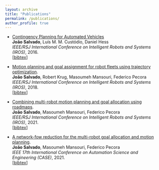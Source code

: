 ```yaml
---
layout: archive
title: "Publications"
permalink: /publications/
author_profile: true
---
```


* [Contingency Planning for Automated Vehicles]( https://ieeexplore.ieee.org/stamp/stamp.jsp?arnumber=7759442 "Download pdf")             
    **João Salvado**, Luís M. M. Custódio, Daniel Hess      
    <i>IEEE/RSJ International Conference on Intelligent Robots and Systems (IROS)</i>, 2016.      
      [<a href="javascript:void(0)" onclick="(function(target, id) { if ($('#' + id).css('display') == 'block') { $('#' + id).hide('fast'); $(target).text('bibtex') } else { $('#' + id).show('fast'); $(target).text('bibtex▲') } })(this, 'bibtex-salvado2016contingency');">bibtex</a>]
<div id="bibtex-salvado2016contingency" style="display:none">
<pre>@inproceedings{salvado2016contingency,
  title={Contingency planning for automated vehicles},
  author={Salvado, Joao and Cust{\'o}dio, Lu{\'\i}s MM and Hess, Daniel},
  booktitle={2016 IEEE/RSJ International Conference on Intelligent Robots and Systems (IROS)},
  pages={2853--2858},
  year={2016},
  organization={IEEE}
}
</pre>
</div>

* [Motion planning and goal assignment for robot fleets using trajectory optimization]( https://ieeexplore.ieee.org/abstract/document/8594118 "Download pdf").               
    **João Salvado**, Robert Krug, Masoumeh Mansouri, Federico Pecora      
    <i>IEEE/RSJ International Conference on Intelligent Robots and Systems (IROS)</i>, 2018.     
      [<a href="javascript:void(0)" onclick="(function(target, id) { if ($('#' + id).css('display') == 'block') { $('#' + id).hide('fast'); $(target).text('bibtex') } else { $('#' + id).show('fast'); $(target).text('bibtex▲') } })(this, 'bibtex-salvado2018motion');">bibtex</a>]
<div id="bibtex-salvado2018motion" style="display:none">
<pre>@inproceedings{salvado2018motion,
  title={Motion planning and goal assignment for robot fleets using trajectory optimization},
  author={Salvado, Joao and Krug, Robert and Mansouri, Masoumeh and Pecora, Fedorico},
  booktitle={2018 IEEE/RSJ International Conference on Intelligent Robots and Systems (IROS)},
  pages={7939--7946},
  year={2018},
  organization={IEEE}
}
</pre>
</div>

* [Combining multi-robot motion planning and goal allocation using roadmaps]( https://ieeexplore.ieee.org/abstract/document/9560861 "Download pdf").               
    **João Salvado**, Masoumeh Mansouri, Federico Pecora      
    <i>IEEE/RSJ International Conference on Intelligent Robots and Systems (IROS)</i>, 2021.     
      [<a href="javascript:void(0)" onclick="(function(target, id) { if ($('#' + id).css('display') == 'block') { $('#' + id).hide('fast'); $(target).text('bibtex') } else { $('#' + id).show('fast'); $(target).text('bibtex▲') } })(this, 'bibtex-salvado2021combining');">bibtex</a>]
<div id="bibtex-salvado2021combining" style="display:none">
<pre>@inproceedings{salvado2021combining,
  title={Combining multi-robot motion planning and goal allocation using roadmaps},
  author={Salvado, Jo{\~a}o and Mansouri, Masoumeh and Pecora, Federico},
  booktitle={2021 IEEE International Conference on Robotics and Automation (ICRA)},
  pages={10016--10022},
  year={2021},
  organization={IEEE}
}
</pre>
</div>

* [A network-fow reduction for the multi-robot goal allocation and motion planning]( https://ieeexplore.ieee.org/stamp/stamp.jsp?arnumber=9551640 "Download pdf").               
    **João Salvado**, Masoumeh Mansouri, Federico Pecora      
    <i>IEEE 17th International Conference on Automation Science and Engineering (CASE)</i>, 2021.     
      [<a href="javascript:void(0)" onclick="(function(target, id) { if ($('#' + id).css('display') == 'block') { $('#' + id).hide('fast'); $(target).text('bibtex') } else { $('#' + id).show('fast'); $(target).text('bibtex▲') } })(this, 'bibtex-salvado2021combining');">bibtex</a>]
<div id="bibtex-salvado2021network" style="display:none">
<pre>@inproceedings{salvado2021network,
  title={A network-flow reduction for the multi-robot goal allocation and motion planning problem},
  author={Salvado, Jo{\~a}o and Mansouri, Masoumeh and Pecora, Federico},
  booktitle={2021 IEEE 17th International Conference on Automation Science and Engineering (CASE)},
  pages={2194--2201},
  year={2021},
  organization={IEEE}
}
</pre>
</div>



<!--  * [Symmetry-Breaking Constraints for Grid-Based Multi-Agent Path Finding](https://aaai.org/ojs/index.php/AAAI/article/view/4565 "Download pdf").               
    **Jiaoyang Li**, Daniel Harabor, Peter J. Stuckey, Hang Ma and Sven Koenig.    
    <i>AAAI Conference on Artificial Intelligence (**AAAI**)</i>, pages 6087-6095, 2019.     
    A [short version](https://aaai.org/ocs/index.php/SOCS/SOCS19/paper/view/18379 "Download pdf") appeared at <i>Symposium on Combinatorial Search (**SoCS**)</i>, pages 184-185, 2019.     
    [[poster](https://jiaoyang-li.github.io/files/posters/rectangle-poster.pdf "Download poster")] [[slides](https://jiaoyang-li.github.io/files/slides/rectangle-slides.pdf "Download slides")] [[code](https://github.com/Jiaoyang-Li/CBSH2 "Source code")]   [<a href="javascript:void(0)" onclick="(function(target, id) { if ($('#' + id).css('display') == 'block') { $('#' + id).hide('fast'); $(target).text('bibtex') } else { $('#' + id).show('fast'); $(target).text('bibtex▲') } })(this, 'bibtex-LiAAAI19a');">bibtex</a>]
<div id="bibtex-LiAAAI19a" style="display:none">
<pre>@inproceedings{LiAAAI19a,
  author    = {Jiaoyang Li and Daniel Harabor and Peter J. Stuckey and Hang Ma and Sven Koenig},
  title     = {Symmetry-Breaking Constraints for Grid-Based Multi-Agent Path Finding},
  booktitle = {Proceedings of the 33rd {AAAI} Conference on Artificial Intelligence (AAAI)},
  pages     = {6087--6095},
  year      = {2019}
}
</pre></div>-->
